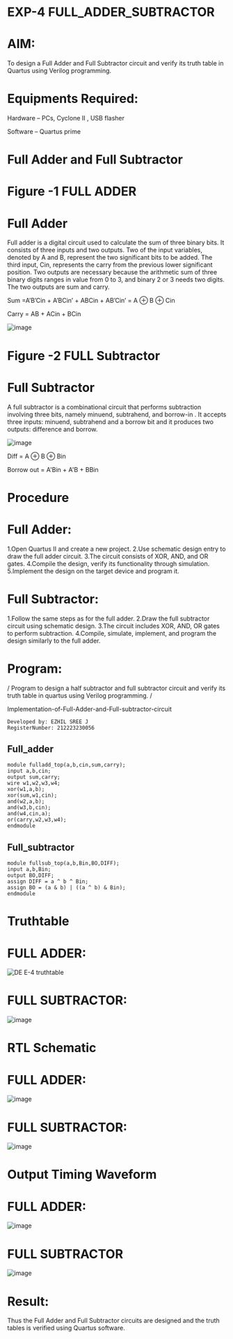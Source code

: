 # EXP-4 FULL_ADDER_SUBTRACTOR



 # AIM:  

To design a Full Adder and Full Subtractor circuit and verify its truth table in Quartus using Verilog programming.

 # Equipments Required:  

Hardware – PCs, Cyclone II , USB flasher

Software – Quartus prime

  # Full Adder and Full Subtractor  

 # Figure -1 FULL ADDER  

 # Full Adder  

Full adder is a digital circuit used to calculate the sum of three binary bits. It consists of three inputs and two outputs. Two of the input variables, denoted by A and B, represent the two significant bits to be added. The third input, Cin, represents the carry from the previous lower significant position. Two outputs are necessary because the arithmetic sum of three binary digits ranges in value from 0 to 3, and binary 2 or 3 needs two digits. The two outputs are sum and carry.

Sum =A’B’Cin + A’BCin’ + ABCin + AB’Cin’ = A ⊕ B ⊕ Cin 

Carry = AB + ACin + BCin

![image](https://github.com/naavaneetha/FULL_ADDER_SUBTRACTOR/assets/154305477/0f30ba51-5ffb-4198-845f-18e054f675e7)

#  Figure -2 FULL Subtractor  

 # Full Subtractor  

A full subtractor is a combinational circuit that performs subtraction involving three bits, namely minuend, subtrahend, and borrow-in . It accepts three inputs: minuend, subtrahend and a borrow bit and it produces two outputs: difference and borrow.

![image](https://github.com/naavaneetha/FULL_ADDER_SUBTRACTOR/assets/154305477/02b24f51-ab51-4304-9ad6-7b81ffc1ead5)

Diff = A ⊕ B ⊕ Bin 

Borrow out = A'Bin + A'B + BBin



 # Procedure  


#  Full Adder:  


1.Open Quartus II and create a new project.
2.Use schematic design entry to draw the full adder circuit. 
3.The circuit consists of XOR, AND, and OR gates. 
4.Compile the design, verify its functionality through simulation. 
5.Implement the design on the target device and program it.

 # Full Subtractor:   

1.Follow the same steps as for the full adder. 
2.Draw the full subtractor circuit using schematic design. 
3.The circuit includes XOR, AND, OR gates to perform subtraction. 
4.Compile, simulate, implement, and program the design similarly to the full adder.

 # Program:  

/  Program to design a half subtractor and full subtractor circuit and verify its truth table in quartus using Verilog programming. /

  Implementation-of-Full-Adder-and-Full-subtractor-circuit  
``` 
Developed by: EZHIL SREE J
RegisterNumber: 212223230056
```

## Full_adder
```
module fulladd_top(a,b,cin,sum,carry);
input a,b,cin;
output sum,carry;
wire w1,w2,w3,w4;       
xor(w1,a,b);
xor(sum,w1,cin);        
and(w2,a,b);
and(w3,b,cin);
and(w4,cin,a);
or(carry,w2,w3,w4);
endmodule 
```
## Full_subtractor
```
module fullsub_top(a,b,Bin,BO,DIFF);
input a,b,Bin;
output BO,DIFF;
assign DIFF = a ^ b ^ Bin;
assign BO = (a & b) | ((a ^ b) & Bin);
endmodule
```
 # Truthtable  

#  FULL ADDER:  

![DE E-4 truthtable](https://github.com/04Varsha/FULL_ADDER_SUBTRACTOR/assets/149035374/7116d2bf-8e90-4e96-bfd5-d62af11a317a)

#  FULL SUBTRACTOR:  

![image](https://github.com/user-attachments/assets/0782e03b-ce96-4cc0-b05a-b11c21e14969)

 # RTL Schematic  

 # FULL ADDER:  

![image](https://github.com/user-attachments/assets/d2735de8-e6e6-4ad5-a754-115f3aea7616)

#  FULL SUBTRACTOR:  

![image](https://github.com/user-attachments/assets/1a4cd9cf-8026-4f4a-b78a-2374be2ecdc0)


#  Output Timing Waveform  

# FULL ADDER:
![image](https://github.com/user-attachments/assets/12396e7b-7b47-4137-9aa7-b7d38e54fd7d)


#  FULL SUBTRACTOR  
![image](https://github.com/user-attachments/assets/9debf92f-c87f-45bc-b147-fccbf5c2b190)

#  Result:  

Thus the Full Adder and Full Subtractor circuits are designed and the truth tables is verified using Quartus software.



